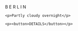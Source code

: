 <!DOCTYPE html>
<html lang="en">
<head>
    <meta charset="UTF-8">
    <meta name="viewport" content="width=device-width, initial-scale=1.0">
    <title>Document</title>
</head>
<body>
    <!-- Weather information display for Berlin -->
    <p>B E R L I N</p>
    
    <p>Partly cloudy overnight</p>
    
    <p><button>DETAILS</button></p>
</body>
</html>
